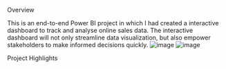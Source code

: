 Overview

This is an end-to-end Power BI project in which I had created a interactive dashboard to track and analyse online sales data. The interactive dashboard will not only streamline data visualization, but also empower stakeholders to make informed decisions quickly.
![image](https://github.com/Ajayraj520/Analysis-of-Ecommerce-sales-data-and-creation-of-a-interactive-dashboard-using-Power-BI/assets/150412227/822db98e-00a0-45e8-9936-c3860b24c7db)
![image](https://github.com/Ajayraj520/Analysis-of-Ecommerce-sales-data-and-creation-of-a-interactive-dashboard-using-Power-BI/assets/150412227/d7d4c721-e1a9-44ba-8f8b-a07fe6fc84b9)

Project Highlights
